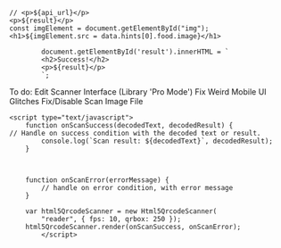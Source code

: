     // <p>${api_url}</p>
    <p>${result}</p>
    const imgElement = document.getElementById("img");
    <h1>${imgElement.src = data.hints[0].food.image}</h1>

            document.getElementById('result').innerHTML = `
            <h2>Success!</h2>
            <p>${result}</p>
            `;

To do:
    Edit Scanner Interface (Library 'Pro Mode')
    Fix Weird Mobile UI Glitches
    Fix/Disable Scan Image File
<script>
      const api_key = "9jzxk18jpnh8kt7pi4ya2hzbl6q5wv";
        console.log("https://api.barcodelookup.com/v3/products?barcode=" + result + "&formatted=y&key=" + api_key);
            function getAPIdata() {
            const api_key = "9jzxk18jpnh8kt7pi4ya2hzbl6q5wv";
            const url = "https://api.barcodelookup.com/v3/products?barcode=8593893774759&formatted=y&key=" + api_key;
            fetch(url)
                    .then(response => response.json())
                    .then((data) => {
                    document.getElementById("BarcodeNumber").innerHTML = (data.products[0].barcode_number);
                    document.getElementById("Title").innerHTML = (data.products[0].title);
                    document.getElementById("EntireResponse").innerHTML = JSON.stringify(data, null,"<br/>");
                    })
                    .catch(err => { 
                        throw err 
                    });
        } 
    </script>
               

<script src="https://unpkg.com/html5-qrcode" type="text/javascript"></script>
    <script type="text/javascript">
        function onScanSuccess(decodedText, decodedResult) {
    // Handle on success condition with the decoded text or result.
            console.log(`Scan result: ${decodedText}`, decodedResult);
        }

        

        function onScanError(errorMessage) {
            // handle on error condition, with error message
        }

        var html5QrcodeScanner = new Html5QrcodeScanner(
            "reader", { fps: 10, qrbox: 250 });
        html5QrcodeScanner.render(onScanSuccess, onScanError);
            </script>